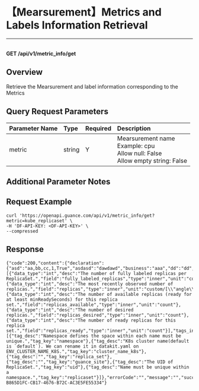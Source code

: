 # 【Mearsurement】Metrics and Labels Information Retrieval

---

<br />**GET /api/v1/metric_info/get**

## Overview
Retrieve the Mearsurement and label information corresponding to the Metrics



## Query Request Parameters

| Parameter Name        | Type     | Required   | Description              |
|:-------------------|:-------|:-----|:----------------|
| metric | string | Y | Mearsurement name<br>Example: cpu <br>Allow null: False <br>Allow empty string: False <br> |

## Additional Parameter Notes



## Request Example
```shell
curl 'https://openapi.guance.com/api/v1/metric_info/get?metric=kube_replicaset' \
-H 'DF-API-KEY: <DF-API-KEY>' \
--compressed
```



## Response
```shell
{"code":200,"content":{"declaration":{"asd":"aa,bb,cc,1,True","asdasd":"dawdawd","business":"aaa","dd":"dd","fawf":"afawf","organization":"64fe7b4062f74d0007b46676"},"metric_fields_info":[{"data_type":"int","desc":"The number of fully labeled replicas per ReplicaSet.","field":"fully_labeled_replicas","type":"inner","unit":"count"},{"data_type":"int","desc":"The most recently observed number of replicas.","field":"replicas","type":"inner","unit":"custom/[\\"angle\\",\\"rad\\"]"},{"data_type":"int","desc":"The number of available replicas (ready for at least minReadySeconds) for this replica set.","field":"replicas_available","type":"inner","unit":"count"},{"data_type":"int","desc":"The number of desired replicas.","field":"replicas_desired","type":"inner","unit":"count"},{"data_type":"int","desc":"The number of ready replicas for this replica set.","field":"replicas_ready","type":"inner","unit":"count"}],"tags_info":[{"tag_desc":"Namespace defines the space within each name must be unique.","tag_key":"namespace"},{"tag_desc":"K8s cluster name(default is `default`). We can rename it in datakit.yaml on ENV_CLUSTER_NAME_K8S.","tag_key":"cluster_name_k8s"},{"tag_desc":"","tag_key":"replica_set"},{"tag_desc":"","tag_key":"guance_site"},{"tag_desc":"The UID of ReplicaSet.","tag_key":"uid"},{"tag_desc":"Name must be unique within a namespace.","tag_key":"replicaset"}]},"errorCode":"","message":"","success":true,"traceId":"TRACE-B865D1FC-CB17-4676-B72C-AC3E5FE55334"}
```